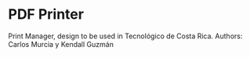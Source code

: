 # PDF Printer
Print Manager, design to be used in Tecnológico de Costa Rica.
Authors:
Carlos Murcia y Kendall Guzmán
